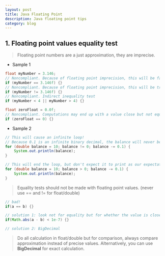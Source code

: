 ```yaml
---
layout: post
title: Java Floating Point
description: Java floating point tips
category: blog
---
```


## 1. Floating point values equality test

> Floating point numbers are a just approximation, they are imprecise.

- Sample 1

```java
float myNumber = 3.146;
// Noncompliant. Because of floating point imprecision, this will be false
if (myNumber == 3.146f) {}
// Noncompliant. Because of floating point imprecision, this will be true
if (myNumber != 3.146f) {}
// Noncompliant. Indirect inequality test
if (myNumber < 4 || myNumber > 4) {}

float zeroFloat = 0.0f;
// Noncompliant. Computations may end up with a value close but not equal to zero.
if (zeroFloat == 0) {}
```

- Sample 2

```java
// This will cause an infinite loop!
// Because 0.1 is an infinite binary decimal, the balance will never be exactly 0.
for (double balance = 10; balance != 0; balance -= 0.1) {
    System.out.println(balance);
}

// This will end the loop, but don't expect it to print as our expectation.
for (double balance = 10; balance > 0; balance -= 0.1) {
    System.out.println(balance);
}
```

> Equality tests should not be made with floating point values. (never use == and != for float/double)

```java
// bad!
if(a == b) {}

// solution 1: look not for equality but for whether the value is close enough
if(Math.abs(a - b) < 1e-7) {}

// solution 2: BigDecimal
```

> Do all calculation in float/double but for comparison, always compare approximation instead of precise values. Alternatively, you can use **BigDecimal** for exact calculation.